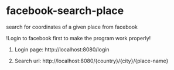 # facebook-search-place
search for coordinates of a given place from facebook

!Login to facebook first to make the program work properly!

1. Login page: http://localhost:8080/login

2. Search url: http://localhost:8080/{country}/{city}/{place-name}

